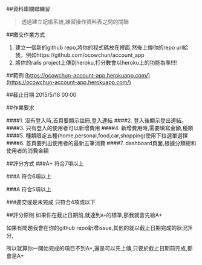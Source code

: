 ##資料庫關聯練習
>透過建立記帳系統,練習操作資料表之間的關聯

##繳交作業方式
1. 建立一個新的github repo,將你的程式碼放在裡面,然後上傳你的repo url給我，例如https://github.com/ocowchun/account_app
2. 將你的rails project上傳到heroku,打分數會以heroku上的功能為準!!!!

##範例
[https://ocowchun-account-app.herokuapp.com/](https://ocowchun-account-app.herokuapp.com/)

##截止日期
2015/5/16 00:00

##作業要求

####1. 沒有登入時,首頁要顯示註冊,登入連結
####2. 登入後顯示登出連結。
####3. 只有登入的使用者可以新增費用
####4. 新增費用時,需要填寫金額,種類
####5. 種類限定五種(home,personal,food,car,shopping)使用下拉選單選擇
####6. 首頁要列出使用者的最新五筆消費
####7. dashboard頁面,根據分類總和使用者的消費金額

##評分方式
###A+
符合7項以上

###A
符合6項以上

###A
符合5項以上

###遲交或是未完成
只符合4項或以下

##評分原則
如果你在截止日期前,就達到`A+`的標準,那我就會先給A+

如果有問題我會在你的github repo新增issue,其他的就以截止日期完成的狀況評分,

所以就算你一開始完成的項目不到A+,還是可以先上傳,只要於截止日期前完成,都會是A+


